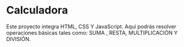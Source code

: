 # Calculadora
Este proyecto integra HTML, CSS Y JavaScript. 
Aquí podrás resolver operaciones básicas tales como: SUMA , RESTA, MULTIPLICACIÓN Y DIVISIÓN.
